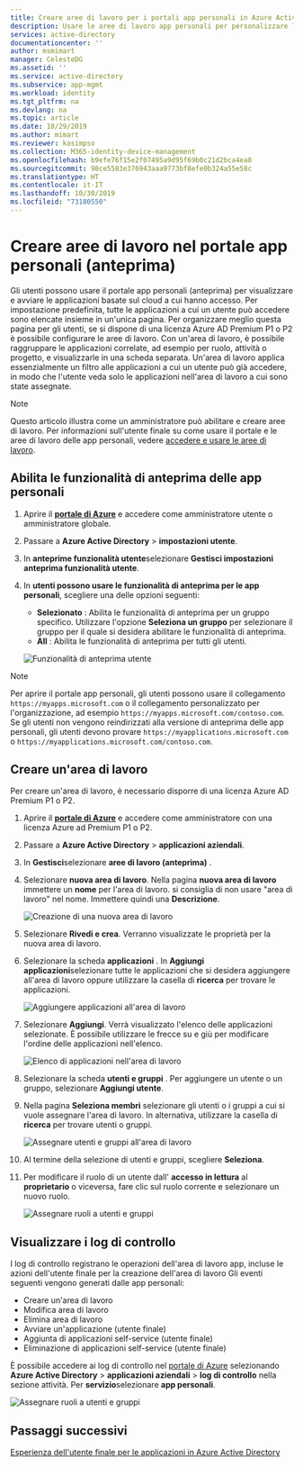 ```yaml
---
title: Creare aree di lavoro per i portali app personali in Azure Active Directory | Microsoft Docs
description: Usare le aree di lavoro app personali per personalizzare le pagine delle app per un'esperienza di app personali più semplice per gli utenti finali. Organizzare le applicazioni in gruppi con schede separate.
services: active-directory
documentationcenter: ''
author: msmimart
manager: CelesteDG
ms.assetid: ''
ms.service: active-directory
ms.subservice: app-mgmt
ms.workload: identity
ms.tgt_pltfrm: na
ms.devlang: na
ms.topic: article
ms.date: 10/29/2019
ms.author: mimart
ms.reviewer: kasimpso
ms.collection: M365-identity-device-management
ms.openlocfilehash: b9efe76f15e2f07495a9d95f69b0c21d2bca4ea8
ms.sourcegitcommit: 98ce5583e376943aaa9773bf8efe0b324a55e58c
ms.translationtype: HT
ms.contentlocale: it-IT
ms.lasthandoff: 10/30/2019
ms.locfileid: "73180550"
---
```

# <a name="create-workspaces-on-the-my-apps-preview-portal"></a>Creare aree di lavoro nel portale app personali (anteprima)

Gli utenti possono usare il portale app personali (anteprima) per visualizzare e avviare le applicazioni basate sul cloud a cui hanno accesso. Per impostazione predefinita, tutte le applicazioni a cui un utente può accedere sono elencate insieme in un'unica pagina. Per organizzare meglio questa pagina per gli utenti, se si dispone di una licenza Azure AD Premium P1 o P2 è possibile configurare le aree di lavoro. Con un'area di lavoro, è possibile raggruppare le applicazioni correlate, ad esempio per ruolo, attività o progetto, e visualizzarle in una scheda separata. Un'area di lavoro applica essenzialmente un filtro alle applicazioni a cui un utente può già accedere, in modo che l'utente veda solo le applicazioni nell'area di lavoro a cui sono state assegnate.

> [!NOTE]
> Questo articolo illustra come un amministratore può abilitare e creare aree di lavoro. Per informazioni sull'utente finale su come usare il portale e le aree di lavoro delle app personali, vedere [accedere e usare le aree di lavoro](https://docs.microsoft.com/azure/active-directory/user-help/).

## <a name="enable-my-apps-preview-features"></a>Abilita le funzionalità di anteprima delle app personali

1. Aprire il [**portale di Azure**](https://portal.azure.com/) e accedere come amministratore utente o amministratore globale.

2. Passare a **Azure Active Directory** > **impostazioni utente**.

3. In **anteprime funzionalità utente**selezionare **Gestisci impostazioni anteprima funzionalità utente**.

4. In **utenti possono usare le funzionalità di anteprima per le app personali**, scegliere una delle opzioni seguenti:
   * **Selezionato** : Abilita le funzionalità di anteprima per un gruppo specifico. Utilizzare l'opzione **Seleziona un gruppo** per selezionare il gruppo per il quale si desidera abilitare le funzionalità di anteprima.  
   * **All** : Abilita le funzionalità di anteprima per tutti gli utenti.

   ![Funzionalità di anteprima utente](media/access-panel-workspaces/user-preview-features.png)

> [!NOTE]
> Per aprire il portale app personali, gli utenti possono usare il collegamento `https://myapps.microsoft.com` o il collegamento personalizzato per l'organizzazione, ad esempio `https://myapps.microsoft.com/contoso.com`. Se gli utenti non vengono reindirizzati alla versione di anteprima delle app personali, gli utenti devono provare `https://myapplications.microsoft.com` o `https://myapplications.microsoft.com/contoso.com`.

## <a name="create-a-workspace"></a>Creare un'area di lavoro

Per creare un'area di lavoro, è necessario disporre di una licenza Azure AD Premium P1 o P2.

1. Aprire il [**portale di Azure**](https://portal.azure.com/) e accedere come amministratore con una licenza Azure ad Premium P1 o P2.

2. Passare a **Azure Active Directory** > **applicazioni aziendali**.

3. In **Gestisci**selezionare **aree di lavoro (anteprima)** .

4. Selezionare **nuova area di lavoro**. Nella pagina **nuova area di lavoro** immettere un **nome** per l'area di lavoro. si consiglia di non usare "area di lavoro" nel nome. Immettere quindi una **Descrizione**.

   ![Creazione di una nuova area di lavoro](media/access-panel-workspaces/new-workspace.png)

5. Selezionare **Rivedi e crea**. Verranno visualizzate le proprietà per la nuova area di lavoro.

6. Selezionare la scheda **applicazioni** . In **Aggiungi applicazioni**selezionare tutte le applicazioni che si desidera aggiungere all'area di lavoro oppure utilizzare la casella di **ricerca** per trovare le applicazioni. 

   ![Aggiungere applicazioni all'area di lavoro](media/access-panel-workspaces/add-applications.png)

7. Selezionare **Aggiungi**. Verrà visualizzato l'elenco delle applicazioni selezionate. È possibile utilizzare le frecce su e giù per modificare l'ordine delle applicazioni nell'elenco.

   ![Elenco di applicazioni nell'area di lavoro](media/access-panel-workspaces/add-applications-list.png)

8. Selezionare la scheda **utenti e gruppi** . Per aggiungere un utente o un gruppo, selezionare **Aggiungi utente**. 

9. Nella pagina **Seleziona membri** selezionare gli utenti o i gruppi a cui si vuole assegnare l'area di lavoro. In alternativa, utilizzare la casella di **ricerca** per trovare utenti o gruppi.

   ![Assegnare utenti e gruppi all'area di lavoro](media/access-panel-workspaces/add-users-and-groups.png)

10. Al termine della selezione di utenti e gruppi, scegliere **Seleziona**.

11. Per modificare il ruolo di un utente dall' **accesso in lettura** al **proprietario** o viceversa, fare clic sul ruolo corrente e selezionare un nuovo ruolo.

    ![Assegnare ruoli a utenti e gruppi](media/access-panel-workspaces/users-groups-list-role.png)

## <a name="view-audit-logs"></a>Visualizzare i log di controllo

I log di controllo registrano le operazioni dell'area di lavoro app, incluse le azioni dell'utente finale per la creazione dell'area di lavoro Gli eventi seguenti vengono generati dalle app personali:

* Creare un'area di lavoro
* Modifica area di lavoro
* Elimina area di lavoro
* Avviare un'applicazione (utente finale)
* Aggiunta di applicazioni self-service (utente finale)
* Eliminazione di applicazioni self-service (utente finale)

È possibile accedere ai log di controllo nel [portale di Azure](https://portal.azure.com) selezionando **Azure Active Directory** > **applicazioni aziendali** > **log di controllo** nella sezione attività. Per **servizio**selezionare **app personali**.

   ![Assegnare ruoli a utenti e gruppi](media/access-panel-workspaces/audit-log-myapps.png)


## <a name="next-steps"></a>Passaggi successivi
[Esperienza dell'utente finale per le applicazioni in Azure Active Directory](end-user-experiences.md)